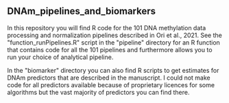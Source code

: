 ## DNAm_pipelines_and_biomarkers

In this repository you will find R code for the 101 DNA methylation data processing and normalization pipelines described in Ori et al., 2021. See the "function_runPipelines.R" script in the "pipeline" directory for an R function that contains code for all the 101 pipelines and furthermore allows you to run your choice of analytical pipeline.

In the "biomarker" directory you can also find R scripts to get estimates for DNAm predictors that are described in the manuscript. I could not make code for all predictors available because of proprietary licences for some algorithms but the vast majority of predictors you can find there. 

